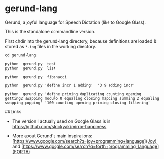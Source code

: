 # gerund-lang
Gerund, a joyful language for Speech Dictation (like to Google Glass).

This is the standalone commandline version.

First chdir into the gerund-lang directory, because definitions are
loaded & stored as `*.ing` files in the working directory.

```
cd gerund-lang

python  gerund.py  test
python  gerund.py  list

python  gerund.py  fibonacci

python  gerund.py 'define incr 1 adding'  '3 9 adding incr'

python  gerund.py 'define priming duplicating counting opening getting2 swapping modulo 0 equaling closing mapping summing 2 equaling swapping popping' '100 counting opening priming closing filtering'

```

##Links

* The version I actually used on Google Glass is in https://github.com/strickyak/mirror-happiness

* More about Gerund's main inspirations:
  [https://www.google.com/search?q=joy+programming+language](Joy)
  and
  [https://www.google.com/search?q=forth+programming+language](FORTH)
